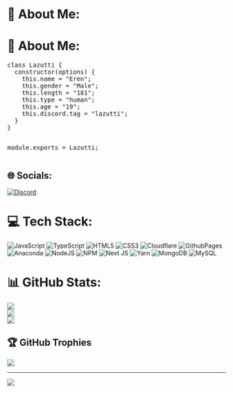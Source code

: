 # 💫 About Me:

<h1>💫 About Me:</h1>
<pre>
class Lazutti {
  constructor(options) {
    this.name = "Eren";
    this.gender = "Male";
    this.length = "181";
    this.type = "human";
    this.age = "19";
    this.discord.tag = "lazutti";
  }
}

module.exports = Lazutti;
</pre>



## 🌐 Socials:
[![Discord](https://img.shields.io/badge/Discord-%237289DA.svg?logo=discord&logoColor=white)](https://discord.gg/lazutti) 

# 💻 Tech Stack:
![JavaScript](https://img.shields.io/badge/javascript-%23323330.svg?style=for-the-badge&logo=javascript&logoColor=%23F7DF1E) ![TypeScript](https://img.shields.io/badge/typescript-%23007ACC.svg?style=for-the-badge&logo=typescript&logoColor=white) ![HTML5](https://img.shields.io/badge/html5-%23E34F26.svg?style=for-the-badge&logo=html5&logoColor=white) ![CSS3](https://img.shields.io/badge/css3-%231572B6.svg?style=for-the-badge&logo=css3&logoColor=white) ![Cloudflare](https://img.shields.io/badge/Cloudflare-F38020?style=for-the-badge&logo=Cloudflare&logoColor=white) ![GithubPages](https://img.shields.io/badge/github%20pages-121013?style=for-the-badge&logo=github&logoColor=white) ![Anaconda](https://img.shields.io/badge/Anaconda-%2344A833.svg?style=for-the-badge&logo=anaconda&logoColor=white) ![NodeJS](https://img.shields.io/badge/node.js-6DA55F?style=for-the-badge&logo=node.js&logoColor=white) ![NPM](https://img.shields.io/badge/NPM-%23CB3837.svg?style=for-the-badge&logo=npm&logoColor=white) ![Next JS](https://img.shields.io/badge/Next-black?style=for-the-badge&logo=next.js&logoColor=white) ![Yarn](https://img.shields.io/badge/yarn-%232C8EBB.svg?style=for-the-badge&logo=yarn&logoColor=white) ![MongoDB](https://img.shields.io/badge/MongoDB-%234ea94b.svg?style=for-the-badge&logo=mongodb&logoColor=white) ![MySQL](https://img.shields.io/badge/mysql-4479A1.svg?style=for-the-badge&logo=mysql&logoColor=white)
# 📊 GitHub Stats:
![](https://github-readme-stats.vercel.app/api?username=Lazutti&theme=dark&hide_border=false&include_all_commits=false&count_private=false)<br/>
![](https://github-readme-streak-stats.herokuapp.com/?user=Lazutti&theme=dark&hide_border=false)<br/>
![](https://github-readme-stats.vercel.app/api/top-langs/?username=Lazutti&theme=dark&hide_border=false&include_all_commits=false&count_private=false&layout=compact)

## 🏆 GitHub Trophies
![](https://github-profile-trophy.vercel.app/?username=Lazutti&theme=radical&no-frame=false&no-bg=true&margin-w=4)

---
[![](https://visitcount.itsvg.in/api?id=Lazutti&icon=0&color=0)](https://visitcount.itsvg.in)

<!-- Proudly created with GPRM ( https://gprm.itsvg.in ) -->
